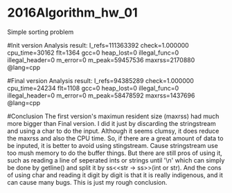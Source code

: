 # 2016Algorithm_hw_01
Simple sorting problem

#Init version
Analysis result:
I_refs=111363392
check=1.000000
cpu_time=30162
flt=1364
gcc=0
heap_lost=0
illegal_func=0
illegal_header=0
m_error=0
m_peak=59457536
maxrss=2170880
@lang=cpp

#Final version
Analysis result:
I_refs=94385289
check=1.000000
cpu_time=24234
flt=1108
gcc=0
heap_lost=0
illegal_func=0
illegal_header=0
m_error=0
m_peak=58478592
maxrss=1437696
@lang=cpp

#Conclusion
The first version's maximun resident size (maxrss) had much more bigger than Final version.
I did it just by discarding the stringstream and using a char to do the input.
Although it seems clumsy, it does reduce the maxrss and also the CPU time.
So, if there are a great amount of data to be inputed, it is better to avoid using stingstream.
Cause stringstream use too mush memory to do the buffer things.
But there are still pros of using it, such as reading a line of seperated ints or strings until '\n' which can simply be done by getline() and split it by ss<<str -> ss>>(int or str).
And the cons of using char and reading it digit by digit is that it is really indigenous, and it can cause many bugs.
This is just my rough conclusion.

